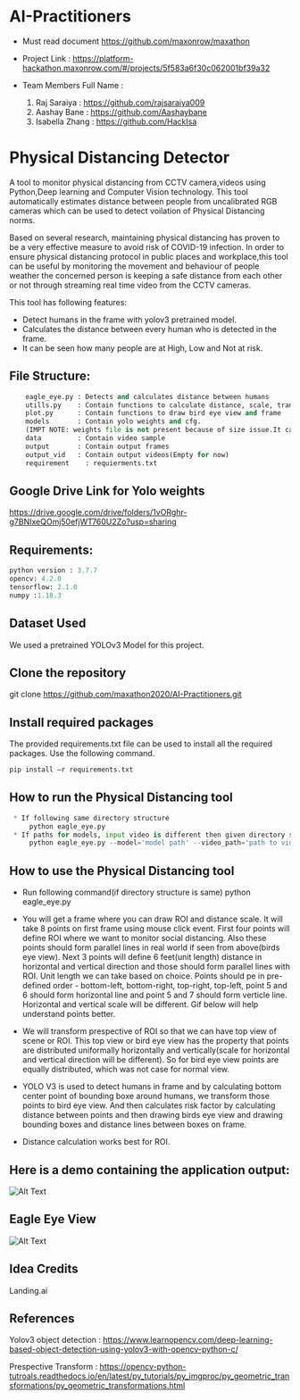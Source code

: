 # AI-Practitioners

- Must read document https://github.com/maxonrow/maxathon
- Project Link : https://platform-hackathon.maxonrow.com/#/projects/5f583a6f30c062001bf39a32
- Team Members Full Name : 

  1. Raj Saraiya : https://github.com/rajsaraiya009
  2. Aashay Bane : https://github.com/Aashaybane
  3. Isabella Zhang : https://github.com/HackIsa

# Physical Distancing Detector
   A tool to monitor physical distancing from CCTV camera,videos using Python,Deep learning and Computer Vision technology. This tool automatically estimates distance between people from uncalibrated RGB cameras which can be used to detect voilation of Physical Distancing norms.

   Based on several research, maintaining physical distancing has proven to be a very effective measure to avoid risk of COVID-19 infection. In order to ensure physical distancing protocol in public places and workplace,this tool can be useful by monitoring the movement and behaviour of people weather the concerned person is keeping a safe distance from each other or not through streaming real time video from the CCTV cameras.

   This tool has following features:

   * Detect humans in the frame with yolov3 pretrained model.
   * Calculates the distance between every human who is detected in the frame.
   * It can be seen how many people are at High, Low and Not at risk.
   
## File Structure:
```python
    eagle_eye.py : Detects and calculates distance between humans
    utills.py    : Contain functions to calculate distance, scale, transformed points
    plot.py      : Contain functions to draw bird eye view and frame
    models       : Contain yolo weights and cfg.
    (IMPT NOTE: weights file is not present because of size issue.It can be downloaded from google drive link which is provided below)  
    data         : Contain video sample
    output       : Contain output frames
    output_vid   : Contain output videos(Empty for now)
    requirement    : requierments.txt
```
## Google Drive Link for Yolo weights  

 https://drive.google.com/drive/folders/1vORghr-g7BNIxeQOmj50efjWT760U2Zo?usp=sharing

## Requirements:
```python
python version : 3.7.7
opencv: 4.2.0
tensorflow: 2.1.0
numpy :1.18.3
```

## Dataset Used
We used a pretrained YOLOv3 Model for this project.

## Clone the repository
git clone https://github.com/maxathon2020/AI-Practitioners.git

## Install required packages
The provided requirements.txt file can be used to install all the required packages. Use the following command.
```python
pip install –r requirements.txt
```

## How to run the Physical Distancing tool
```python
 * If following same directory structure   
     python eagle_eye.py
 * If paths for models, input video is different then given directory structure
     python eagle_eye.py --model='model path' --video_path='path to video file' --output_dir='output directory' --output_vid='output vid directory'
```

## How to use the Physical Distancing tool
 * Run following command(if directory structure is same) 
     python eagle_eye.py
     
 * You will get a frame where you can draw ROI and distance scale. It will take 8 points on first frame using mouse click 
   event. First four points will define ROI where we want to monitor social distancing. Also these points should form 
   parallel lines in real world if seen from above(birds eye view). Next 3 points will define 6 feet(unit length) 
   distance in horizontal and vertical direction and those should form parallel lines with ROI. Unit length we can take 
   based on choice. Points should pe in pre-defined order - bottom-left, bottom-right, top-right, top-left, point 5 and 6 
   should form horizontal line and point 5 and 7 should form verticle line. Horizontal and vertical scale will be
   different. Gif below will help understand points better.
   
 * We will transform prespective of ROI so that we can have top view of scene or ROI. This top view or bird eye view has 
   the property that points are distributed uniformally horizontally and vertically(scale for horizontal and vertical 
   direction will be different). So for bird eye view points are equally distributed, which was not case for normal view.
   
 * YOLO V3 is used to detect humans in frame and by calculating bottom center point of bounding boxe around humans, 
   we transform those points to bird eye view. And then calculates risk factor by calculating distance between
   points and then drawing birds eye view and drawing bounding boxes and distance lines between boxes on frame.
   
 * Distance calculation works best for ROI.


## Here is a demo containing the application output:

![Alt Text](https://github.com/maxathon2020/AI-Practitioners/blob/master/demo/demo.gif)

## Eagle Eye View 

![Alt Text](https://github.com/maxathon2020/AI-Practitioners/blob/master/demo/birds-eye-view.gif)


## Idea Credits 

 Landing.ai

## References

 Yolov3 object detection : https://www.learnopencv.com/deep-learning-based-object-detection-using-yolov3-with-opencv-python-c/ 
 
 Prespective Transform : https://opencv-python-tutroals.readthedocs.io/en/latest/py_tutorials/py_imgproc/py_geometric_transformations/py_geometric_transformations.html

